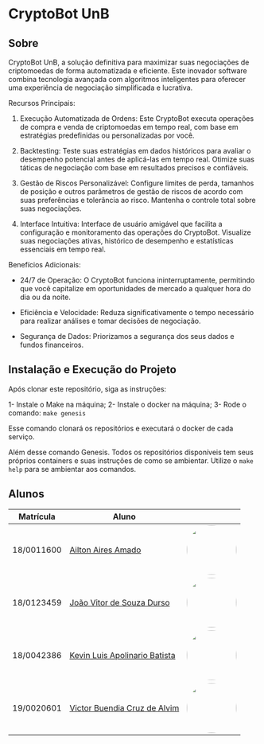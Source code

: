 # CryptoBot UnB

## Sobre

CryptoBot UnB, a solução definitiva para maximizar suas negociações de criptomoedas de forma automatizada e eficiente. Este inovador software combina tecnologia avançada com algoritmos inteligentes para oferecer uma experiência de negociação simplificada e lucrativa.

Recursos Principais:

1. Execução Automatizada de Ordens: Este CryptoBot executa operações de compra e venda de criptomoedas em tempo real, com base em estratégias predefinidas ou personalizadas por você. 

2. Backtesting: Teste suas estratégias em dados históricos para avaliar o desempenho potencial antes de aplicá-las em tempo real. Otimize suas táticas de negociação com base em resultados precisos e confiáveis.

3. Gestão de Riscos Personalizável: Configure limites de perda, tamanhos de posição e outros parâmetros de gestão de riscos de acordo com suas preferências e tolerância ao risco. Mantenha o controle total sobre suas negociações.

4. Interface Intuitiva: Interface de usuário amigável que facilita a configuração e monitoramento das operações do CryptoBot. Visualize suas negociações ativas, histórico de desempenho e estatísticas essenciais em tempo real.

Benefícios Adicionais:

- 24/7 de Operação: O CryptoBot funciona ininterruptamente, permitindo que você capitalize em oportunidades de mercado a qualquer hora do dia ou da noite.

- Eficiência e Velocidade: Reduza significativamente o tempo necessário para realizar análises e tomar decisões de negociação. 

- Segurança de Dados: Priorizamos a segurança dos seus dados e fundos financeiros.

## Instalação e Execução do Projeto
Após clonar este repositório, siga as instruções:

1- Instale o Make na máquina;
2- Instale o docker na máquina;
3- Rode o comando: `make genesis`

Esse comando clonará os repositórios e executará o docker de cada serviço.

Além desse comando Genesis. Todos os repositórios disponíveis tem seus próprios containers e suas instruções de como se ambientar. Utilize o `make help` para se ambientar aos comandos.

## Alunos

| Matrícula  | Aluno                                    |                                                 |
| ---------- | ---------------------------------------- | ----------------------------------------------------- |
| 18/0011600 |  [Ailton Aires Amado](https://github.com/ailtonaires) |  <img style="border-radius: 50%;" src="https://avatars.githubusercontent.com/u/48694290?v=4" width="100px;" alt=""/>  |
| 18/0123459 | [João Vitor de Souza Durso](https://github.com/jvsdurso) | <img style="border-radius: 50%;" src="https://avatars.githubusercontent.com/u/69814362?v=4" width="100px;" alt=""/> |
| 18/0042386 | [Kevin Luis Apolinario Batista](https://github.com/k3vin-batista) | <img style="border-radius: 50%;" src="https://avatars.githubusercontent.com/u/69855188?v=4" width="100px;" alt=""/> |
| 19/0020601 | [Victor Buendia Cruz de Alvim](https://github.com/Victor-Buendia) | <img style="border-radius: 50%;" src="https://avatars.githubusercontent.com/u/54643355?v=4" width="100px;" alt=""/>  |


